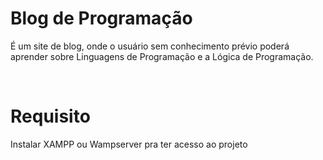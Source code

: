 # Blog de Programação

<p>É um site de blog, onde o usuário sem conhecimento prévio poderá aprender sobre Linguagens de Programação e a Lógica de Programação.</p>
<br>
<h1>Requisito</h1>

<p>Instalar XAMPP ou Wampserver pra ter acesso ao projeto</p>